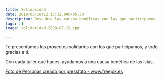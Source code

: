 ```yaml
---
title: Solidaridad
date: 2018-03-18T12:13:32.000+05:30
description: Descubre las causas benéficas con las que participamos
tags: []
image: solidaridad-2020-07-19.jpg

---
```

Te presentamos los proyectos solidarios con los que participamos, y todo gracias a ti.

Con cada taller que haces, ayudamos a una causa benéfica de las islas.

<a href='[https://www.freepik.es/fotos/personas](https://www.freepik.es/fotos/personas "https://www.freepik.es/fotos/personas")'>Foto de Personas creado por pressfoto - www.freepik.es</a>